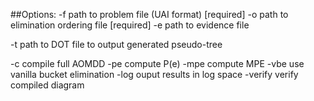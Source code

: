 ##Options:
  -f <file>        path to problem file (UAI format) [required]
  -o <file>        path to elimination ordering file [required]
  -e <file>        path to evidence file

  -t <file>        path to DOT file to output generated pseudo-tree

  -c               compile full AOMDD
  -pe              compute P(e)
  -mpe             compute MPE
  -vbe             use vanilla bucket elimination
  -log             ouput results in log space
  -verify          verify compiled diagram
